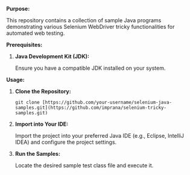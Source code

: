 **Purpose:**

This repository contains a collection of sample Java programs demonstrating various Selenium WebDriver tricky functionalities for automated web testing.

**Prerequisites:**
1. **Java Development Kit (JDK):**
   
   Ensure you have a compatible JDK installed on your system.

**Usage:**
1. **Clone the Repository:**
    ```
    git clone [https://github.com/your-username/selenium-java-samples.git](https://github.com/imprana/selenium-tricky-samples.git)
    ``` 
2. **Import into Your IDE:**
   
   Import the project into your preferred Java IDE (e.g., Eclipse, IntelliJ IDEA) and configure the project settings. 
3. **Run the Samples:**
   
   Locate the desired sample test class file and execute it.
